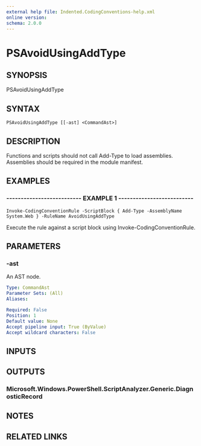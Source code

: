 ```yaml
---
external help file: Indented.CodingConventions-help.xml
online version: 
schema: 2.0.0
---
```


# PSAvoidUsingAddType

## SYNOPSIS
PSAvoidUsingAddType

## SYNTAX

```
PSAvoidUsingAddType [[-ast] <CommandAst>]
```

## DESCRIPTION
Functions and scripts should not call Add-Type to load assemblies.
Assemblies should be required in the module manifest.

## EXAMPLES

### -------------------------- EXAMPLE 1 --------------------------
```
Invoke-CodingConventionRule -ScriptBlock { Add-Type -AssemblyName System.Web } -RuleName AvoidUsingAddType
```

Execute the rule against a script block using Invoke-CodingConventionRule.

## PARAMETERS

### -ast
An AST node.

```yaml
Type: CommandAst
Parameter Sets: (All)
Aliases: 

Required: False
Position: 1
Default value: None
Accept pipeline input: True (ByValue)
Accept wildcard characters: False
```

## INPUTS

## OUTPUTS

### Microsoft.Windows.PowerShell.ScriptAnalyzer.Generic.DiagnosticRecord

## NOTES

## RELATED LINKS

